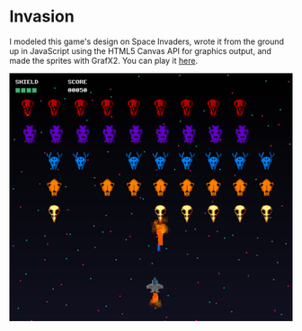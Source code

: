 Invasion
========
I modeled this game's design on Space Invaders, wrote it from the
ground up in JavaScript using the HTML5 Canvas API for graphics
output, and made the sprites with GrafX2. You can play it
[here](https://invasion.skylark.dev).

![invasion](invasion.png)
